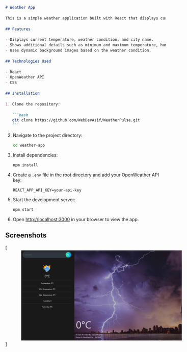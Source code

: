 ````markdown
# Weather App

This is a simple weather application built with React that displays current weather information for a given city using the OpenWeather API.

## Features

- Displays current temperature, weather condition, and city name.
- Shows additional details such as minimum and maximum temperature, humidity, and feels like temperature.
- Uses dynamic background images based on the weather condition.

## Technologies Used

- React
- OpenWeather API
- CSS

## Installation

1. Clone the repository:

   ```bash
   git clone https://github.com/WebDevAsif/WeatherPulse.git
   ```
````

2. Navigate to the project directory:

   ```bash
   cd weather-app
   ```

3. Install dependencies:

   ```bash
   npm install
   ```

4. Create a `.env` file in the root directory and add your OpenWeather API key:

   ```plaintext
   REACT_APP_API_KEY=your-api-key
   ```

5. Start the development server:

   ```bash
   npm start
   ```

6. Open [http://localhost:3000](http://localhost:3000) in your browser to view the app.

## Screenshots

[<img alt="img" src="https://github.com/WebDevAsif/WeatherPulse/blob/main/src/assets/weather-image.png" style="margin:0 50px;">
]
